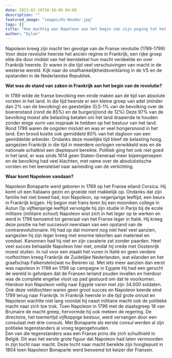 ```yaml
---
date: 2023-02-16T10:58:08-04:00
description: ""
featured_image: "images/H1-Header.jpg"
tags: []
title: "Hoe machtig was Napoleon aan het begin van zijn poging tot het veroveren van Europa, hoe heeft hij die macht verkregen en heeft Napoleons afkomst hem hierbij geholpen/tegengewerkt?"
author: "Dylan"
---
```

Napoleon kreeg zijn macht ten gevolge van de Franse revolutie (1789-1799)
Voor deze revolutie heerste het ancien régime in Frankrijk, een rijke groep elite die door middel van het leenstelsel hun macht verdeelde en over Frankrijk heerste.
Er waren in die tijd veel verschuivingen van macht in de westerse wereld.
Kijk naar de onafhankelijkheidsverklaring in de VS en de opstanden in de Nederlandse Republiek.

**Wat was de stand van zaken in Frankrijk aan het begin van de revolutie?**

In 1789 wilde de franse bevolking een einde maken aan de tijd van absolute vorsten in het land. In die tijd heerste er een kleine groep van adel (minder dan 2% van de bevolking) en geestelijke (0,5-1% van de bevolking over de boerenstand (rond de 85%) en de burgerij(rond de 12%)
Deze 97% van de bevolking moest alle belasting betalen om het land draaiende te houden zonder enige vorm van inspraak te hebben op het bestuur van het land.
Rond 1789 waren de oogsten mislukt en was er veel hongersnood in het land. Een brood kostte ook gemiddeld 80% van het dagloon van een gemiddelde arbeider.
Ondanks deze moeilijke tijd bleef de belasting hoog, aangezien Frankrijk in die tijd in meerdere oorlogen verwikkeld was en de nationale schatkist een dieptepunt bereikte.
Politiek ging het ook niet goed in het land, er was sinds 1614 geen Staten-Generaal meer bijeengeroepen en de bevolking had veel klachten, met name over de absolutistische vorsten en het leenstelsel naar aanleiding van de verlichting.

**Waar komt Napoleon vandaan?**  

Napoleon Bonaparte werd geboren in 1769 op het Franse eiland Corsica.
Hij komt uit een Italiaans gezin en groeide niet makkelijk op.
Ondanks dat zijn familie het niet breed had, kon Napoleon, op negenjarige leeftijd, een beurs in Frankrijk krijgen.
Hij begon met frans leren bij een monniken college in Autun
Op vijftienjarige leeftijd vervolgde hij zijn studie in Parijs bij de ecole militaire (militaire school)
Napoleon wist zich in het leger op te werken en werd in 1796 benoemd tot generaal van het Franse leger in Italië. Hij kreeg deze positie na het succesvol neerslaan van een opstand van de contrarevolutionaire. 
Hij had op dat moment nog niet heel veel aanzien, aangezien hij zijn leger kreeg met enorme tekorten aan materieel en voedsel.
Kanonnen had hij niet en zijn cavalerie zat zonder paarden.
Heel veel succes behaalde Napoleon hier niet, omdat hij vrede met Oostenrijk moest sluiten. In ruil voor een staakt het vuren in Italië en geen verdere rooftochten kreeg Frankrijk de Zuidelijke Nederlanden, wat eilanden en het graafschap Falkenstein(wat nu Beieren is).
Met iets meer aanzien dan eerst was napoleon in 1798 en 1799 op campagne in Egypte
Hij had een gerucht de wereld in geholpen dat de Fransen Ierland zouden invallen en hierdoor was de complete engelse vloot op pad gestuurd om dat te voorkomen.
Hierdoor kon Napoleon veilig naar Egypte varen met zijn 34.000 soldaten.
Ook deze veldtochten waren geen groot succes en Napoleon keerde eind 1799 terug naar Frankrijk. In Frankrijk heerste in die tijd grote onrust en Napoleon wachtte niet lang voordat hij naast militaire macht ook de politieke macht naar zich toe trok.
Toen Napoleon in 1799 met de staatsgreep 18 van Brumaire de macht greep, hervormde hij ook meteen de regering. De directoire, het toentertijd vijfkoppige bestuur, werd vervangen door een consulaat met drie consuls.
Met Bonaparte als eerste consul werden al zijn politieke tegenstanders al vroeg tegengehouden.  
Een van die tegenstanders was een Franse prins die zich schuilhield in België.
Dit was het eerste grote figuur dat Napoleon had laten vermoorden in zijn tocht naar macht.
Deze tocht naar macht bereikte zijn hoogtepunt in 1804 toen Napoleon Bonaparte werd benoemd tot keizer der Fransen.

 
